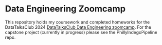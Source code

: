 # Data Engineering Zoomcamp

This repository holds my coursework and completed homeworks for the DataTalksClub 2024 [DataTalksClub Data Engineering zoomcamp](https://github.com/DataTalksClub/data-engineering-zoomcamp). For the capstone project (currently in progress) please see the PhillyIndegoPipeline repo.
